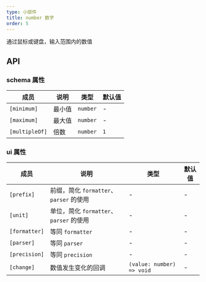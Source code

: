 ```yaml
---
type: 小部件
title: number 数字
order: 5
---
```


通过鼠标或键盘，输入范围内的数值

## API

### schema 属性

| 成员           | 说明   | 类型     | 默认值 |
| -------------- | ------ | -------- | ------ |
| `[minimum]`    | 最小值 | `number` | -      |
| `[maximum]`    | 最大值 | `number` | -      |
| `[multipleOf]` | 倍数   | `number` | `1`    |

### ui 属性

| 成员          | 说明                                        | 类型                      | 默认值 |
| ------------- | ------------------------------------------- | ------------------------- | ------ |
| `[prefix]`    | 前缀，简化 `formatter`、`parser` 的使用 | -                         | -      |
| `[unit]`      | 单位，简化 `formatter`、`parser` 的使用 | -                         | -      |
| `[formatter]` | 等同 `formatter`                          | -                         | -      |
| `[parser]`    | 等同 `parser`                             | -                         | -      |
| `[precision]` | 等同 `precision`                          | -                         | -      |
| `[change]`    | 数值发生变化的回调                          | `(value: number) => void` | -      |
